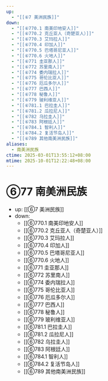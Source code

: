 ```yaml
---
up:
  - "[[⑥7 美洲民族]]"
down:
  - "[[⑥770.1 南美印地安人]]"
  - "[[⑥770.2 克丘亚人（奇楚亚人）]]"
  - "[[⑥770.3 艾玛拉人]]"
  - "[[⑥770.4 印加人]]"
  - "[[⑥770.5 巴塔哥尼亚人]]"
  - "[[⑥770.6 火地人]]"
  - "[[⑥771 圭亚那人]]"
  - "[[⑥772 苏里南人]]"
  - "[[⑥774 委内瑞拉人]]"
  - "[[⑥775 哥伦比亚人]]"
  - "[[⑥776 厄瓜多尔人]]"
  - "[[⑥777 巴西人]]"
  - "[[⑥778 秘鲁人]]"
  - "[[⑥779 玻利维亚人]]"
  - "[[⑥781.1 巴拉圭人]]"
  - "[[⑥781.2 瓜拉尼人]]"
  - "[[⑥782 乌拉圭人]]"
  - "[[⑥783 阿根廷人]]"
  - "[[⑥784.1 智利人]]"
  - "[[⑥784.2 复活节岛人]]"
  - "[[⑥789 其他南美洲民族]]"
aliases:
  - 南美洲民族
ctime: 2025-03-01T13:55:12+08:00
mtime: 2025-10-01T12:22:48+08:00
---
```


# ⑥77 南美洲民族

- up: [[⑥7 美洲民族]]
- down:	
	- [[⑥770.1 南美印地安人]]
	- [[⑥770.2 克丘亚人（奇楚亚人）]]
	- [[⑥770.3 艾玛拉人]]
	- [[⑥770.4 印加人]]
	- [[⑥770.5 巴塔哥尼亚人]]
	- [[⑥770.6 火地人]]
	- [[⑥771 圭亚那人]]
	- [[⑥772 苏里南人]]
	- [[⑥774 委内瑞拉人]]
	- [[⑥775 哥伦比亚人]]
	- [[⑥776 厄瓜多尔人]]
	- [[⑥777 巴西人]]
	- [[⑥778 秘鲁人]]
	- [[⑥779 玻利维亚人]]
	- [[⑥781.1 巴拉圭人]]
	- [[⑥781.2 瓜拉尼人]]
	- [[⑥782 乌拉圭人]]
	- [[⑥783 阿根廷人]]
	- [[⑥784.1 智利人]]
	- [[⑥784.2 复活节岛人]]
	- [[⑥789 其他南美洲民族]]
	

